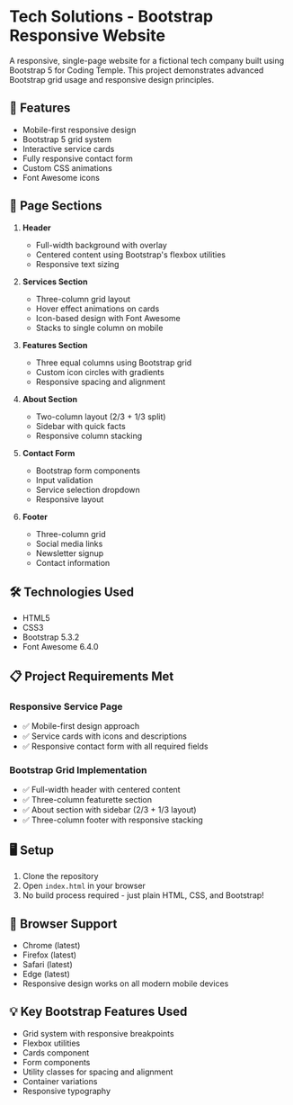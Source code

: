 # Tech Solutions - Bootstrap Responsive Website

A responsive, single-page website for a fictional tech company built using Bootstrap 5 for Coding Temple. This project demonstrates advanced Bootstrap grid usage and responsive design principles.

## 🚀 Features

- Mobile-first responsive design
- Bootstrap 5 grid system
- Interactive service cards
- Fully responsive contact form
- Custom CSS animations
- Font Awesome icons

## 📱 Page Sections

1. **Header**
   - Full-width background with overlay
   - Centered content using Bootstrap's flexbox utilities
   - Responsive text sizing

2. **Services Section**
   - Three-column grid layout
   - Hover effect animations on cards
   - Icon-based design with Font Awesome
   - Stacks to single column on mobile

3. **Features Section**
   - Three equal columns using Bootstrap grid
   - Custom icon circles with gradients
   - Responsive spacing and alignment

4. **About Section**
   - Two-column layout (2/3 + 1/3 split)
   - Sidebar with quick facts
   - Responsive column stacking

5. **Contact Form**
   - Bootstrap form components
   - Input validation
   - Service selection dropdown
   - Responsive layout

6. **Footer**
   - Three-column grid
   - Social media links
   - Newsletter signup
   - Contact information

## 🛠️ Technologies Used

- HTML5
- CSS3
- Bootstrap 5.3.2
- Font Awesome 6.4.0

## 📋 Project Requirements Met

### Responsive Service Page
- ✅ Mobile-first design approach
- ✅ Service cards with icons and descriptions
- ✅ Responsive contact form with all required fields

### Bootstrap Grid Implementation
- ✅ Full-width header with centered content
- ✅ Three-column featurette section
- ✅ About section with sidebar (2/3 + 1/3 layout)
- ✅ Three-column footer with responsive stacking

## 🖥️ Setup

1. Clone the repository
2. Open `index.html` in your browser
3. No build process required - just plain HTML, CSS, and Bootstrap!

## 📱 Browser Support

- Chrome (latest)
- Firefox (latest)
- Safari (latest)
- Edge (latest)
- Responsive design works on all modern mobile devices

## 💡 Key Bootstrap Features Used

- Grid system with responsive breakpoints
- Flexbox utilities
- Cards component
- Form components
- Utility classes for spacing and alignment
- Container variations
- Responsive typography